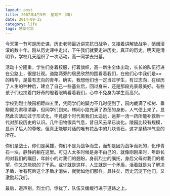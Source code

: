 ```yaml
---
layout: post
title: 2007年4月5日  星期三 (晴)
date: 2014-09-15
category: life
tags: 窸窣忆影
---
```

今天第一节可是历史课，历史老师最近讲完抗日战争，又接着讲解放战争，硝烟滚滚的数十年。刚从历史课中走出，下午我们就要走进历史，真正的历史。明天是清明节，学校几天组织了一次活动，高一同学去扫墓。
<!--more-->

活动十分隆重，学生们身着校服，打着旗帜，高一新生全体出动，长长的队伍行进在公路上，很是壮观。道路两旁的居民欣然的围看着我们，在他们心中我们是××的精华，是最有志向的青年。确实，我想他们也一定当过学生，有过志向，在经历了人生的种种后，建立了自己一些基业后，回过身来，还是那段光景最美好。有些孩子们也扶着门好奇的瞪着眼睛看着我们，心中不免身为学生而高兴。

学校到烈士陵园相距四五里，凭同学们的脚力不几时便到了，园内栽满了松树、垂柳颇为肃穆清静，但同学们到来。林间小路充满了游荡的身影，人气便上来了。显然此次活动过于形式化，毕竟那个时代离我们太遥远，远非一汤一药所能补救新一代对那段历史的认识。几件旧物很具气息，昔日风云早已淡化。陵园比较有规模，显示了后人的尊敬，但真正能够对话的唯有花丛中的几块青石，这才是精神气息的所在。

你们是战士，你们是英雄，你们不是为战争而生，而却是因为战争而死的，化作青石一块，静静的躺在这里。可见人太多时候是身不由己的，就像刚刚来时，年龄长的对我们的瞩目，年龄小的对我们的翘盼，身前烈士的嘱托，身后父母对我们的希望，你又怎能脱的了干系。或许就是这样，人生就是一个矛盾，活着就是为了解决矛盾，唯有死后这个矛盾才消失，就犹如他们那样。具往矣，历史沉淀下他们，又激励起我们。

最后，道声别，烈士们，惊扰了，队伍又缓缓行进于道路之上。
